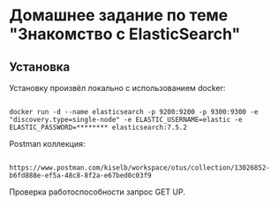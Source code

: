 # Домашнее задание по теме "Знакомство с ElasticSearch"

## Установка

Установку произвёл локально с использованием docker:
```

docker run -d --name elasticsearch -p 9200:9200 -p 9300:9300 -e "discovery.type=single-node" -e ELASTIC_USERNAME=elastic -e ELASTIC_PASSWORD=******** elasticsearch:7.5.2

```

Postman коллекция:
```

https://www.postman.com/kiselb/workspace/otus/collection/13026852-b6fd888e-ef5a-48c8-8f2a-e67bed0c03f9

```

Проверка работоспособности запрос GET UP.

